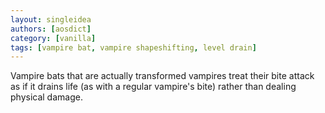 ```yaml
---
layout: singleidea
authors: [aosdict]
category: [vanilla]
tags: [vampire bat, vampire shapeshifting, level drain]
---
```

Vampire bats that are actually transformed vampires treat their bite attack as if it drains life (as with a regular vampire's bite) rather than dealing physical damage.
